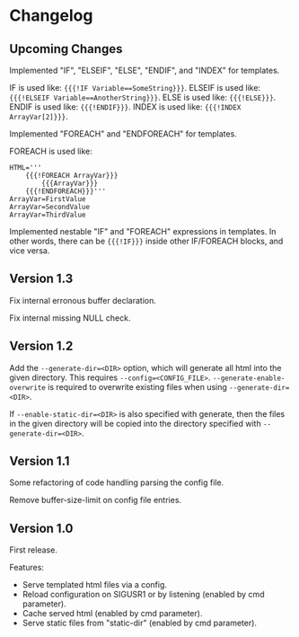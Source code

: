 # Changelog

## Upcoming Changes

Implemented "IF", "ELSEIF", "ELSE", "ENDIF", and "INDEX" for templates.

IF is used like: `{{{!IF Variable==SomeString}}}`.
ELSEIF is used like: `{{{!ELSEIF Variable==AnotherString}}}`.
ELSE is used like: `{{{!ELSE}}}`.
ENDIF is used like: `{{{!ENDIF}}}`.
INDEX is used like: `{{{!INDEX ArrayVar[2]}}}`.

Implemented "FOREACH" and "ENDFOREACH" for templates.

FOREACH is used like:

    HTML='''
        {{{!FOREACH ArrayVar}}}
            {{{ArrayVar}}}
        {{{!ENDFOREACH}}}'''
    ArrayVar=FirstValue
    ArrayVar=SecondValue
    ArrayVar=ThirdValue

Implemented nestable "IF" and "FOREACH" expressions in templates. In other
words, there can be `{{{!IF}}}` inside other IF/FOREACH blocks, and vice versa.

## Version 1.3

Fix internal erronous buffer declaration.

Fix internal missing NULL check.

## Version 1.2

Add the `--generate-dir=<DIR>` option, which will generate all html into the
given directory. This requires `--config=<CONFIG_FILE>`.
`--generate-enable-overwrite` is required to overwrite existing files when using
`--generate-dir=<DIR>`.

If `--enable-static-dir=<DIR>` is also specified with generate, then the files
in the given directory will be copied into the directory specified with
`--generate-dir=<DIR>`.

## Version 1.1

Some refactoring of code handling parsing the config file.

Remove buffer-size-limit on config file entries.

## Version 1.0

First release.

Features:

  - Serve templated html files via a config.
  - Reload configuration on SIGUSR1 or by listening (enabled by cmd parameter).
  - Cache served html (enabled by cmd parameter).
  - Serve static files from "static-dir" (enabled by cmd parameter).
